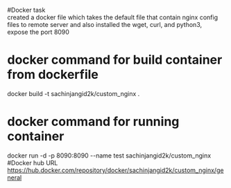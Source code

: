 #Docker task <br />
created a docker file which takes the default file that contain nginx config files to remote server and also installed the wget, curl, and python3, <br />
expose the port 8090 <br />
# docker command for build container from dockerfile <br />
docker build -t sachinjangid2k/custom_nginx .
# docker command for running container <br />
docker run -d -p 8090:8090 --name test sachinjangid2k/custom_nginx <br />
#Docker hub URL 
https://hub.docker.com/repository/docker/sachinjangid2k/custom_nginx/general
